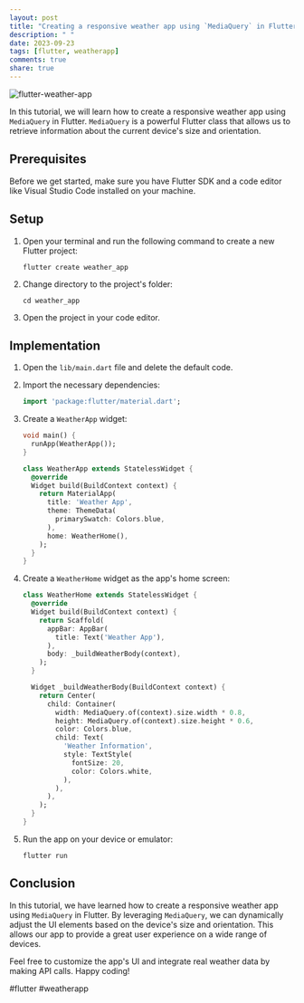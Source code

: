 ```yaml
---
layout: post
title: "Creating a responsive weather app using `MediaQuery` in Flutter"
description: " "
date: 2023-09-23
tags: [flutter, weatherapp]
comments: true
share: true
---
```


![flutter-weather-app](https://example.com/images/flutter-weather-app.jpg)

In this tutorial, we will learn how to create a responsive weather app using `MediaQuery` in Flutter. `MediaQuery` is a powerful Flutter class that allows us to retrieve information about the current device's size and orientation.

## Prerequisites

Before we get started, make sure you have Flutter SDK and a code editor like Visual Studio Code installed on your machine.

## Setup

1. Open your terminal and run the following command to create a new Flutter project:
   ```
   flutter create weather_app
   ```

2. Change directory to the project's folder:
   ```
   cd weather_app
   ```

3. Open the project in your code editor.

## Implementation

1. Open the `lib/main.dart` file and delete the default code.

2. Import the necessary dependencies:
   ```dart
   import 'package:flutter/material.dart';
   ```

3. Create a `WeatherApp` widget:
   ```dart
   void main() {
     runApp(WeatherApp());
   }

   class WeatherApp extends StatelessWidget {
     @override
     Widget build(BuildContext context) {
       return MaterialApp(
         title: 'Weather App',
         theme: ThemeData(
           primarySwatch: Colors.blue,
         ),
         home: WeatherHome(),
       );
     }
   }
   ```

4. Create a `WeatherHome` widget as the app's home screen:
   ```dart
   class WeatherHome extends StatelessWidget {
     @override
     Widget build(BuildContext context) {
       return Scaffold(
         appBar: AppBar(
           title: Text('Weather App'),
         ),
         body: _buildWeatherBody(context),
       );
     }

     Widget _buildWeatherBody(BuildContext context) {
       return Center(
         child: Container(
           width: MediaQuery.of(context).size.width * 0.8,
           height: MediaQuery.of(context).size.height * 0.6,
           color: Colors.blue,
           child: Text(
             'Weather Information',
             style: TextStyle(
               fontSize: 20,
               color: Colors.white,
             ),
           ),
         ),
       );
     }
   }
   ```

5. Run the app on your device or emulator:
   ```
   flutter run
   ```

## Conclusion

In this tutorial, we have learned how to create a responsive weather app using `MediaQuery` in Flutter. By leveraging `MediaQuery`, we can dynamically adjust the UI elements based on the device's size and orientation. This allows our app to provide a great user experience on a wide range of devices.

Feel free to customize the app's UI and integrate real weather data by making API calls. Happy coding!

#flutter #weatherapp